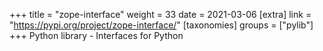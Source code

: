 +++
title = "zope-interface"
weight = 33
date = 2021-03-06
[extra]
link = "https://pypi.org/project/zope-interface/"
[taxonomies]
groups = ["pylib"]
+++
Python library - Interfaces for Python

